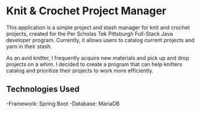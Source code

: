 # Knit & Crochet Project Manager

This application is a simple project and stash manager for knit and crochet projects, created for the Per Scholas Tek Pittsburgh Full-Stack Java developer program. Currently, it allows users to catalog current projects and yarn in their stash.

As an avid knitter, I frequently acquire new materials and pick up and drop projects on a whim. I decided to create a program that can help knitters catalog and prioritize their projects to work more efficiently.

## Technologies Used

-Framework: Spring Boot
-Database: MariaDB
